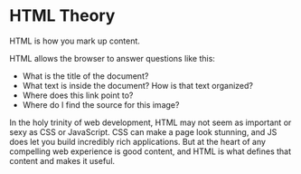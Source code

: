 
# HTML Theory

HTML is how you mark up content.

HTML allows the browser to answer questions like this:
* What is the title of the document?
* What text is inside the document? How is that text organized?
* Where does this link point to?
* Where do I find the source for this image?

In the holy trinity of web development, HTML may not seem as important or sexy as CSS or JavaScript. CSS can make a page look stunning, and JS does let you build incredibly rich applications. But at the heart of any compelling web experience is good content, and HTML is what defines that content and makes it useful.
